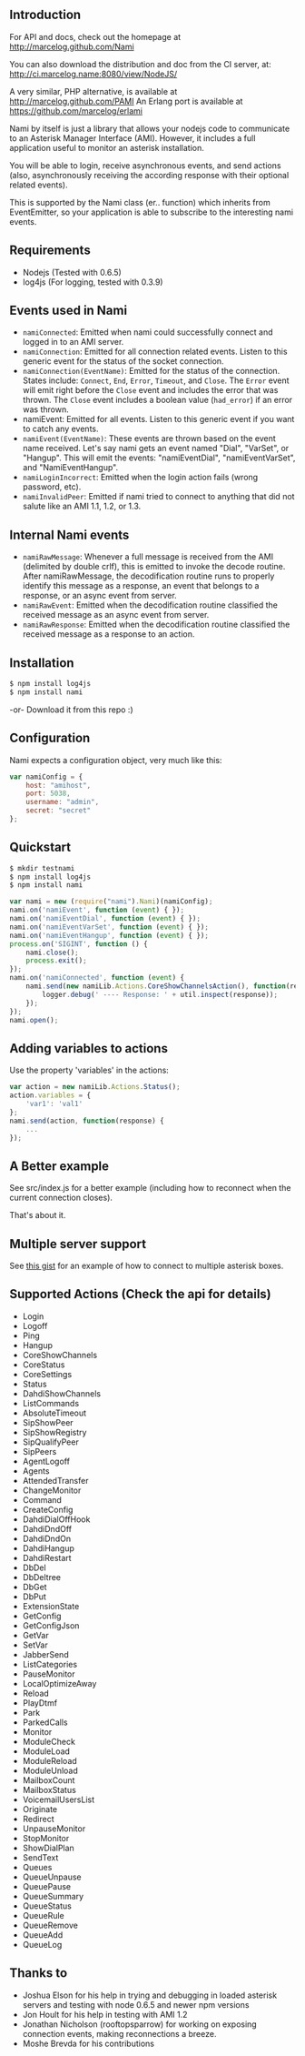 Introduction
------------

For API and docs, check out the homepage at http://marcelog.github.com/Nami

You can also download the distribution and doc from the CI server, at:
http://ci.marcelog.name:8080/view/NodeJS/

A very similar, PHP alternative, is available at http://marcelog.github.com/PAMI
An Erlang port is available at https://github.com/marcelog/erlami

Nami by itself is just a library that allows your nodejs code to communicate to
an Asterisk Manager Interface (AMI). However, it includes a full application
useful to monitor an asterisk installation.

You will be able to login, receive asynchronous events, and send actions (also,
asynchronously receiving the according response with their optional related
events).

This is supported by the Nami class (er.. function) which inherits from
EventEmitter, so your application is able to subscribe to the interesting nami
events. 

Requirements
------------
 * Nodejs (Tested with 0.6.5)
 * log4js (For logging, tested with 0.3.9)

Events used in Nami
-------------------
 
 * `namiConnected`: Emitted when nami could successfully connect and logged in to
an AMI server.
 * `namiConnection`: Emitted for all connection related events. Listen to this 
generic event for the status of the socket connection.
 * `namiConnection(EventName)`: Emitted for the status of the connection. States 
include: `Connect`, `End`, `Error`, `Timeout`, and `Close`. The `Error` event
will emit right before the `Close` event and includes the error that was thrown. 
The `Close` event includes a boolean value (`had_error`) if an error was thrown. 
 * namiEvent: Emitted for all events. Listen to this generic event if you want
to catch any events.
 * `namiEvent(EventName)`: These events are thrown based on the event name
received. Let's say nami gets an event named "Dial", "VarSet", or "Hangup".
This will emit the events: "namiEventDial", "namiEventVarSet", and
"NamiEventHangup".
 * `namiLoginIncorrect`: Emitted when the login action fails (wrong password,
etc).
 * `namiInvalidPeer`: Emitted if nami tried to connect to anything that did not
salute like an AMI 1.1, 1.2, or 1.3.

Internal Nami events
--------------------
 * `namiRawMessage`: Whenever a full message is received from the
AMI (delimited by double crlf), this is emitted to invoke the decode routine.
After namiRawMessage, the decodification routine runs to properly identify this
message as a response, an event that belongs to a response, or an async event
from server.
 * `namiRawEvent`: Emitted when the decodification routine 
classified the received message as an async event from server.
 * `namiRawResponse`: Emitted when the decodification routine classified the
received message as a response to an action.

Installation
------------
```sh
$ npm install log4js
$ npm install nami
```

 -or-
Download it from this repo :)

Configuration
-------------
Nami expects a configuration object, very much like this:
```js
var namiConfig = {
    host: "amihost",
    port: 5038,
    username: "admin",
    secret: "secret"
};
```
Quickstart
----------
```sh
$ mkdir testnami
$ npm install log4js
$ npm install nami
```
```js
var nami = new (require("nami").Nami)(namiConfig);
nami.on('namiEvent', function (event) { });
nami.on('namiEventDial', function (event) { });
nami.on('namiEventVarSet', function (event) { });
nami.on('namiEventHangup', function (event) { });
process.on('SIGINT', function () {
    nami.close();
    process.exit();
});
nami.on('namiConnected', function (event) {
    nami.send(new namiLib.Actions.CoreShowChannelsAction(), function(response){
        logger.debug(' ---- Response: ' + util.inspect(response));
    });
});
nami.open();
```

Adding variables to actions
---------------------------
Use the property 'variables' in the actions:

```js
var action = new namiLib.Actions.Status();
action.variables = {
	'var1': 'val1'
};
nami.send(action, function(response) {
	...
});
```

A Better example
----------------
See src/index.js for a better example (including how to reconnect when the
current connection closes).

That's about it.

Multiple server support
-----------------------
See [this gist](https://gist.github.com/4063103) for an example of how to
connect to multiple asterisk boxes.

Supported Actions (Check the api for details)
---------------------------------------------
 - Login
 - Logoff
 - Ping
 - Hangup
 - CoreShowChannels
 - CoreStatus
 - CoreSettings
 - Status
 - DahdiShowChannels
 - ListCommands
 - AbsoluteTimeout
 - SipShowPeer
 - SipShowRegistry
 - SipQualifyPeer
 - SipPeers
 - AgentLogoff
 - Agents
 - AttendedTransfer
 - ChangeMonitor
 - Command
 - CreateConfig
 - DahdiDialOffHook
 - DahdiDndOff
 - DahdiDndOn
 - DahdiHangup
 - DahdiRestart
 - DbDel
 - DbDeltree
 - DbGet
 - DbPut
 - ExtensionState
 - GetConfig
 - GetConfigJson
 - GetVar
 - SetVar
 - JabberSend
 - ListCategories
 - PauseMonitor
 - LocalOptimizeAway
 - Reload
 - PlayDtmf
 - Park
 - ParkedCalls
 - Monitor
 - ModuleCheck
 - ModuleLoad
 - ModuleReload
 - ModuleUnload
 - MailboxCount
 - MailboxStatus
 - VoicemailUsersList
 - Originate
 - Redirect
 - UnpauseMonitor
 - StopMonitor
 - ShowDialPlan
 - SendText
 - Queues
 - QueueUnpause
 - QueuePause
 - QueueSummary
 - QueueStatus
 - QueueRule
 - QueueRemove
 - QueueAdd
 - QueueLog

Thanks to
--------

 * Joshua Elson for his help in trying and debugging in loaded asterisk servers
and testing with node 0.6.5 and newer npm versions
 * Jon Hoult for his help in testing with AMI 1.2
 * Jonathan Nicholson (rooftopsparrow) for working on exposing connection events,
making reconnections a breeze.
 * Moshe Brevda for his contributions

